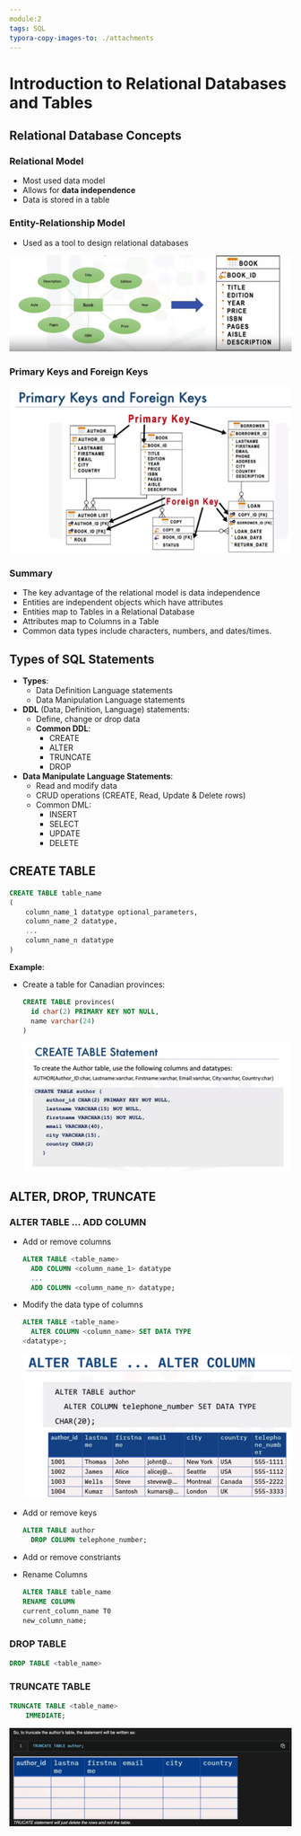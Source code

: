 ```yaml
---
module:2
tags: SQL
typora-copy-images-to: ./attachments
---
```


# Introduction to Relational Databases and Tables

## Relational Database Concepts

### Relational Model

- Most used data model
- Allows for **data independence**
- Data is stored in a table

### Entity-Relationship Model

- Used as a tool to design relational databases

![image-20230705221626956](https://raw.githubusercontent.com/RooNat/Myimages/main/2023/07/upgit_20230705_1688591788.png)

### Primary Keys and Foreign Keys

![image-20230705223028836](https://raw.githubusercontent.com/RooNat/Myimages/main/2023/07/upgit_20230705_1688592630.png)

### Summary

- The key advantage of the relational model is data independence
- Entities are independent objects which have attributes
- Entities map to Tables in a Relational Database
- Attributes map to Columns in a Table
- Common data types include characters, numbers, and dates/times.



## Types of SQL Statements

- **Types**:
  - Data Definition Language statements
  - Data Manipulation Language statements
- **DDL** (Data, Definition, Language) statements:
  - Define, change or drop data
  - **Common DDL**:
    - CREATE
    - ALTER
    - TRUNCATE
    - DROP
- **Data Manipulate Language Statements**:
  - Read and modify data
  - CRUD operations (CREATE, Read, Update & Delete rows)
  - Common DML:
    - INSERT
    - SELECT
    - UPDATE
    - DELETE



## CREATE TABLE

```sql
CREATE TABLE table_name
(
	column_name_1 datatype optional_parameters,
	column_name_2 datatype,
	...
	column_name_n datatype
)
```

**Example**:

- Create a table for Canadian provinces:

  ```sql
  CREATE TABLE provinces(
  	id char(2) PRIMARY KEY NOT NULL,
  	name varchar(24)
  )
  ```

  <img src="https://raw.githubusercontent.com/RooNat/Myimages/main/2023/07/upgit_20230706_1688632353.png" alt="image-20230706093231933" style="zoom:50%;" />



## ALTER, DROP, TRUNCATE

### ALTER TABLE ... ADD COLUMN

- Add or remove columns

  ```sql
  ALTER TABLE <table_name>
  	ADD COLUMN <column_name_1> datatype
  	...
  	ADD COLUMN <column_name_n> datatype;
  ```

- Modify the data type of columns

  ```sql
  ALTER TABLE <table_name>
  	ALTER COLUMN <column_name> SET DATA TYPE
  <datatype>;
  ```

  ![image-20230706093846719](https://raw.githubusercontent.com/RooNat/Myimages/main/2023/07/upgit_20230706_1688632727.png)

- Add or remove keys

  ```sql
  ALTER TABLE author
  	DROP COLUMN telephone_number;
  ```

- Add or remove constriants

- Rename Columns

  ```sql
  ALTER TABLE table_name
  RENAME COLUMN
  current_column_name T0
  new_column_name;
  ```

  

### DROP TABLE

```sql
DROP TABLE <table_name>
```



### TRUNCATE TABLE

```sql
TRUNCATE TABLE <table_name>
	IMMEDIATE;
```

![image-20230706094755045](https://raw.githubusercontent.com/RooNat/Myimages/main/2023/07/upgit_20230706_1688633276.png)
